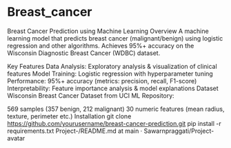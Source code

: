 # Breast_cancer
Breast Cancer Prediction using Machine Learning
Overview
A machine learning model that predicts breast cancer (malignant/benign) using logistic regression and other algorithms. Achieves 95%+ accuracy on the Wisconsin Diagnostic Breast Cancer (WDBC) dataset.

Key Features
Data Analysis: Exploratory analysis & visualization of clinical features
Model Training: Logistic regression with hyperparameter tuning
Performance: 95%+ accuracy (metrics: precision, recall, F1-score)
Interpretability: Feature importance analysis & model explanations
Dataset
Wisconsin Breast Cancer Dataset from UCI ML Repository:

569 samples (357 benign, 212 malignant)
30 numeric features (mean radius, texture, perimeter etc.)
Installation
git clone https://github.com/yourusername/breast-cancer-prediction.git
pip install -r requirements.txt
Project-/README.md at main · Sawarnpraggati/Project-
avatar

